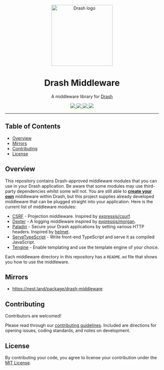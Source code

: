 <p align="center">
  <img height="200" src="https://raw.githubusercontent.com/drashland/deno-drash-middleware/master/logo.svg" alt="Drash logo">
  <h1 align="center">Drash Middleware</h1>
</p>
<p align="center">A middleware library for <a href="https://github.com/drashland/deno-drash">Drash</a></p>
<p align="center">
  <a href="https://github.com/drashland/deno-drash-middleware/releases">
    <img src="https://img.shields.io/github/release/drashland/deno-drash-middleware.svg?color=bright_green&label=latest">
  </a>
  <a href="https://github.com/drashland/deno-drash-middleware/actions">
    <img src="https://img.shields.io/github/workflow/status/drashland/deno-drash-middleware/master?label=ci">
  </a>
  <a href="https://discord.gg/SgejNXq">
    <img src="https://img.shields.io/badge/chat-on%20discord-blue">
  </a>
  <a href="https://twitter.com/drash_land">
    <img src="https://img.shields.io/twitter/url?label=%40drash_land&style=social&url=https%3A%2F%2Ftwitter.com%2Fdrash_land">
  </a>
</p>

---

## Table of Contents

- [Overview](#overview)
- [Mirrors](#mirrors)
- [Contributing](#contributing)
- [License](#license)

## Overview

This repository contains Drash-approved middleware modules that you can use in your Drash application. Be aware that some modules may use third-party dependencies whilst some will not. You are still able to [**create your own**](https://drash.land/drash/#/tutorials/middleware/introduction) middleware within Drash, but this project supplies already developed middleware that can be plugged straight into your application. Here is the current list of middleware modules:

* [CSRF](./csrf) - Projection middleware. Inspired by [expressjs/csurf](http://expressjs.com/en/resources/middleware/csurf.html).
* [Dexter](./dexter) - A logging middleware inspired by [expressjs/morgan](https://github.com/expressjs/morgan).
* [Paladin](./paladin) - Secure your Drash applications by setting various HTTP headers. Inspired by [helmet](https://github.com/helmetjs/helmet).
* [ServeTypeScript](./serve_typescript) - Write front-end TypeScript and serve it as compiled JavaScript.
* [Tengine](./tengine) - Enable templating and use the template engine of your choice.

Each middleware directory in this repository has a `README.md` file that shows you how to use the middleware.

## Mirrors

* https://nest.land/package/drash-middleware

## Contributing

Contributors are welcomed!

Please read through our [contributing guidelines](https://github.com/drashland/.github/blob/master/CONTRIBUTING.md). Included are directions for opening issues, coding standards, and notes on development.

## License

By contributing your code, you agree to license your contribution under the [MIT License](./LICENSE).
